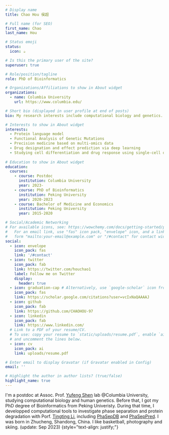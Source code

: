 ```yaml
---
# Display name
title: Chao Hou 侯超

# Full name (for SEO)
first_name: Chao
last_name: Hou

# Status emoji
status:
  icon: ☕️

# Is this the primary user of the site?
superuser: true

# Role/position/tagline
role: PhD of Bioinformatics

# Organizations/Affiliations to show in About widget
organizations:
  - name: Columbia University
    url: https://www.columbia.edu/

# Short bio (displayed in user profile at end of posts)
bio: My research interests include computational biology and genetics.

# Interests to show in About widget
interests:
  - Protein language model
  - Functional Analysis of Genetic Mutations
  - Precision medicine based on multi-omics data
  - Drug designation and effect prediction via deep learning
  - Studying cell differentiation and drug response using single-cell data
  
# Education to show in About widget
education:
  courses:
    - course: Postdoc
      institution: Columbia University
      year: 2023-
    - course: PhD of Bioinformatics
      institution: Peking University
      year: 2020-2023
    - course: Bachelor of Medicine and Economics
      institution: Peking University
      year: 2015-2020

# Social/Academic Networking
# For available icons, see: https://wowchemy.com/docs/getting-started/page-builder/#icons
#   For an email link, use "fas" icon pack, "envelope" icon, and a link in the
#   form "mailto:your-email@example.com" or "/#contact" for contact widget.
social:
  - icon: envelope
    icon_pack: fas
    link: '/#contact'
  - icon: twitter
    icon_pack: fab
    link: https://twitter.com/houchao1
    label: Follow me on Twitter
    display:
      header: true
  - icon: graduation-cap # Alternatively, use `google-scholar` icon from `ai` icon pack
    icon_pack: fas
    link: https://scholar.google.com/citations?user=vcIxNaQAAAAJ
  - icon: github
    icon_pack: fab
    link: https://github.com/CHAOHOU-97
  - icon: linkedin
    icon_pack: fab
    link: https://www.linkedin.com/
  # Link to a PDF of your resume/CV.
  # To use: copy your resume to `static/uploads/resume.pdf`, enable `ai` icons in `params.yaml`,
  # and uncomment the lines below.
  - icon: cv
    icon_pack: ai
    link: uploads/resume.pdf

# Enter email to display Gravatar (if Gravatar enabled in Config)
email: ''

# Highlight the author in author lists? (true/false)
highlight_name: true
---
```


I'm a postdoc at Assoc. Prof. [Yufeng Shen](http://www.columbia.edu/~ys2411) lab @Columbia University, studying computational biology and human genetics. Before that, I got my PhD degree of Bioinformatics from Peking Univeristy. During that time, I developped computational tools to investigate phase separation and protein degradation with Porf. [Tingting Li](http://bioinfolilab.phasep.pro/), including [PhaSepDB](http://db.phasep.pro/) and [PhaSepPred](http://predict.phasep.pro/). I was born in Zhucheng, Shandong, China. I like basketball, photography and skiing. (update: Sep 2023)
{style="text-align: justify;"}
